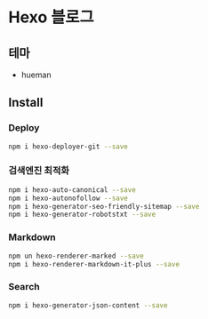 # Hexo 블로그

## 테마

- hueman

## Install

### Deploy

```bash
npm i hexo-deployer-git --save
```

### 검색엔진 최적화

```bash
npm i hexo-auto-canonical --save
npm i hexo-autonofollow --save
npm i hexo-generator-seo-friendly-sitemap --save
npm i hexo-generator-robotstxt --save
```

### Markdown

```bash
npm un hexo-renderer-marked --save
npm i hexo-renderer-markdown-it-plus --save
```

### Search

```bash
npm i hexo-generator-json-content --save
```
